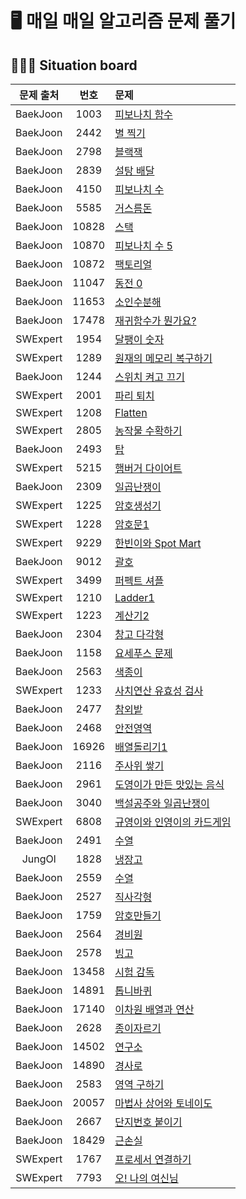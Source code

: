 # 🖥 매일 매일 알고리즘 문제 풀기

## 🧑🏽‍💻 Situation board

| 문제 출처| 번호     | 문제      |
| :--------: | :--------: | :-------- |
| BaekJoon     | 1003     |[피보나치 함수](https://www.acmicpc.net/problem/1003) |
| BaekJoon     | 2442     |[별 찍기](https://www.acmicpc.net/problem/2442) |
| BaekJoon     | 2798     |[블랙잭](https://www.acmicpc.net/problem/2798) |
| BaekJoon     | 2839     |[설탕 배달](https://www.acmicpc.net/problem/2839) |
| BaekJoon     | 4150     |[피보나치 수](https://www.acmicpc.net/problem/4150) |
| BaekJoon     | 5585     |[거스름돈](https://www.acmicpc.net/problem/5585) |
| BaekJoon     | 10828     |[스택](https://www.acmicpc.net/problem/10828) |
| BaekJoon     | 10870     |[피보나치 수 5](https://www.acmicpc.net/problem/10870) |
| BaekJoon     | 10872     |[팩토리얼](https://www.acmicpc.net/problem/10872) |
| BaekJoon     | 11047     |[동전 0](https://www.acmicpc.net/problem/11047) |
| BaekJoon     | 11653     |[소인수분해](https://www.acmicpc.net/problem/11653) |
| BaekJoon     | 17478     |[재귀함수가 뭔가요?](https://www.acmicpc.net/problem/17478) |
| SWExpert     | 1954     |[달팽이 숫자](https://swexpertacademy.com/main/code/problem/problemDetail.do?contestProbId=AV5PobmqAPoDFAUq&categoryId=AV5PobmqAPoDFAUq&categoryType=CODE&problemTitle=1954&orderBy=FIRST_REG_DATETIME&selectCodeLang=ALL&select-1=&pageSize=10&pageIndex=1) |
| SWExpert     | 1289     |[원재의 메모리 복구하기](https://swexpertacademy.com/main/code/problem/problemDetail.do?contestProbId=AV19AcoKI9sCFAZN&categoryId=AV19AcoKI9sCFAZN&categoryType=CODE&problemTitle=1289&orderBy=FIRST_REG_DATETIME&selectCodeLang=ALL&select-1=&pageSize=10&pageIndex=1) |
| BaekJoon     | 1244     |[스위치 켜고 끄기](https://www.acmicpc.net/problem/1244) |
| SWExpert     | 2001     |[파리 퇴치](https://swexpertacademy.com/main/code/problem/problemDetail.do?contestProbId=AV5PzOCKAigDFAUq&categoryId=AV5PzOCKAigDFAUq&categoryType=CODE&problemTitle=2001&orderBy=FIRST_REG_DATETIME&selectCodeLang=ALL&select-1=&pageSize=10&pageIndex=1) |
| SWExpert     | 1208     |[Flatten](https://swexpertacademy.com/main/code/problem/problemDetail.do?contestProbId=AV139KOaABgCFAYh&categoryId=AV139KOaABgCFAYh&categoryType=CODE&problemTitle=1208&orderBy=FIRST_REG_DATETIME&selectCodeLang=ALL&select-1=&pageSize=10&pageIndex=1) |
| SWExpert     | 2805     |[농작물 수확하기](https://swexpertacademy.com/main/code/problem/problemDetail.do?contestProbId=AV7GLXqKAWYDFAXB&categoryId=AV7GLXqKAWYDFAXB&categoryType=CODE&problemTitle=2805&orderBy=FIRST_REG_DATETIME&selectCodeLang=ALL&select-1=&pageSize=10&pageIndex=1) |
| BaekJoon     | 2493     |[탑](https://www.acmicpc.net/problem/2493) |
| SWExpert     | 5215     |[햄버거 다이어트](https://swexpertacademy.com/main/code/problem/problemDetail.do?contestProbId=AWT-lPB6dHUDFAVT&categoryId=AWT-lPB6dHUDFAVT&categoryType=CODE&problemTitle=5215&orderBy=FIRST_REG_DATETIME&selectCodeLang=ALL&select-1=&pageSize=10&pageIndex=1) |
| BaekJoon     | 2309     |[일곱난쟁이](https://www.acmicpc.net/problem/2309) |
| SWExpert     | 1225     |[암호생성기](https://swexpertacademy.com/main/code/problem/problemDetail.do?contestProbId=AV14uWl6AF0CFAYD&categoryId=AV14uWl6AF0CFAYD&categoryType=CODE&problemTitle=1225&orderBy=FIRST_REG_DATETIME&selectCodeLang=ALL&select-1=&pageSize=10&pageIndex=1) |
| SWExpert     | 1228     |[암호문1](https://swexpertacademy.com/main/code/problem/problemDetail.do?contestProbId=AV14w-rKAHACFAYD&categoryId=AV14w-rKAHACFAYD&categoryType=CODE&problemTitle=1228&orderBy=FIRST_REG_DATETIME&selectCodeLang=ALL&select-1=&pageSize=10&pageIndex=1) |
| SWExpert     | 9229     |[한빈이와 Spot Mart](https://swexpertacademy.com/main/code/problem/problemDetail.do?contestProbId=AW8Wj7cqbY0DFAXN&categoryId=AW8Wj7cqbY0DFAXN&categoryType=CODE&problemTitle=9229&orderBy=FIRST_REG_DATETIME&selectCodeLang=ALL&select-1=&pageSize=10&pageIndex=1) |
| BaekJoon     | 9012     |[괄호](https://www.acmicpc.net/problem/9012) |
| SWExpert     | 3499     |[퍼펙트 셔플](https://swexpertacademy.com/main/code/problem/problemDetail.do?contestProbId=AWGsRbk6AQIDFAVW&categoryId=AWGsRbk6AQIDFAVW&categoryType=CODE&problemTitle=3499&orderBy=FIRST_REG_DATETIME&selectCodeLang=ALL&select-1=&pageSize=10&pageIndex=1) |
| SWExpert     | 1210     |[Ladder1](https://swexpertacademy.com/main/code/problem/problemDetail.do?contestProbId=AV14ABYKADACFAYh&categoryId=AV14ABYKADACFAYh&categoryType=CODE&problemTitle=1210&orderBy=FIRST_REG_DATETIME&selectCodeLang=ALL&select-1=&pageSize=10&pageIndex=1) |
| SWExpert     | 1223     |[계산기2](https://swexpertacademy.com/main/code/problem/problemDetail.do?contestProbId=AV14nnAaAFACFAYD&categoryId=AV14nnAaAFACFAYD&categoryType=CODE&problemTitle=1223&orderBy=FIRST_REG_DATETIME&selectCodeLang=ALL&select-1=&pageSize=10&pageIndex=1) |
| BaekJoon     | 2304     |[창고 다각형](https://www.acmicpc.net/problem/2304) |
| BaekJoon     | 1158     |[요세푸스 문제](https://www.acmicpc.net/problem/1158) |
| BaekJoon     | 2563     |[색종이](https://www.acmicpc.net/problem/2563) |
| SWExpert     | 1233     |[사치연산 유효성 검사](https://swexpertacademy.com/main/code/problem/problemDetail.do?contestProbId=AV141176AIwCFAYD&categoryId=AV141176AIwCFAYD&categoryType=CODE&problemTitle=1233&orderBy=FIRST_REG_DATETIME&selectCodeLang=ALL&select-1=&pageSize=10&pageIndex=1) |
| BaekJoon     | 2477     |[참외밭](https://www.acmicpc.net/problem/2477) |
| BaekJoon     | 2468     |[안전영역](https://www.acmicpc.net/problem/2468) |
| BaekJoon     | 16926     |[배열돌리기1](https://www.acmicpc.net/problem/16926) |
| BaekJoon     | 2116     |[주사위 쌓기](https://www.acmicpc.net/problem/2116) |
| BaekJoon     | 2961     |[도영이가 만든 맛있는 음식](https://www.acmicpc.net/problem/2961) |
| BaekJoon     | 3040     |[백설공주와 일곱난쟁이](https://www.acmicpc.net/problem/3040) |
| SWExpert     | 6808     |[규영이와 인영이의 카드게임](https://swexpertacademy.com/main/code/problem/problemDetail.do?contestProbId=AWgv9va6HnkDFAW0&categoryId=AWgv9va6HnkDFAW0&categoryType=CODE&problemTitle=6808&orderBy=FIRST_REG_DATETIME&selectCodeLang=ALL&select-1=&pageSize=10&pageIndex=1) |
| BaekJoon     | 2491     |[수열](https://www.acmicpc.net/problem/2491) |
| JungOl     | 1828     |[냉장고](http://jungol.co.kr/bbs/board.php?bo_table=pbank&wr_id=1101&sca=30) |
| BaekJoon     | 2559     |[수열](https://www.acmicpc.net/problem/2559) |
| BaekJoon     | 2527     |[직사각형](https://www.acmicpc.net/problem/2527) |
| BaekJoon     | 1759     |[암호만들기](https://www.acmicpc.net/problem/1759) |
| BaekJoon     | 2564     |[경비원](https://www.acmicpc.net/problem/2564) |
| BaekJoon     | 2578     |[빙고](https://www.acmicpc.net/problem/2578) |
| BaekJoon     | 13458     |[시험 감독](https://www.acmicpc.net/problem/13458) |
| BaekJoon     | 14891     |[톱니바퀴](https://www.acmicpc.net/problem/14891) |
| BaekJoon     | 17140     |[이차원 배열과 연산](https://www.acmicpc.net/problem/17140) |
| BaekJoon     | 2628     |[종이자르기](https://www.acmicpc.net/problem/2628) |
| BaekJoon     | 14502     |[연구소](https://www.acmicpc.net/problem/14502) |
| BaekJoon     | 14890     |[경사로](https://www.acmicpc.net/problem/14890) |
| BaekJoon     | 2583     |[영역 구하기](https://www.acmicpc.net/problem/2583) |
| BaekJoon     | 20057     |[마법사 상어와 토네이도](https://www.acmicpc.net/problem/20057) |
| BaekJoon     | 2667     |[단지번호 붙이기](https://www.acmicpc.net/problem/2667) |
| BaekJoon     | 18429     |[근손실](https://www.acmicpc.net/problem/18429) |
| SWExpert     | 1767     |[프로세서 연결하기](https://swexpertacademy.com/main/code/problem/problemDetail.do?contestProbId=AV4suNtaXFEDFAUf&categoryId=AV4suNtaXFEDFAUf&categoryType=CODE&&&) |
| SWExpert     | 7793     |[오! 나의 여신님](https://swexpertacademy.com/main/code/problem/problemDetail.do?contestProbId=AWsBQpPqMNMDFARG&categoryId=AWsBQpPqMNMDFARG&categoryType=CODE&problemTitle=7793&orderBy=FIRST_REG_DATETIME&selectCodeLang=ALL&select-1=&pageSize=10&pageIndex=1) |
